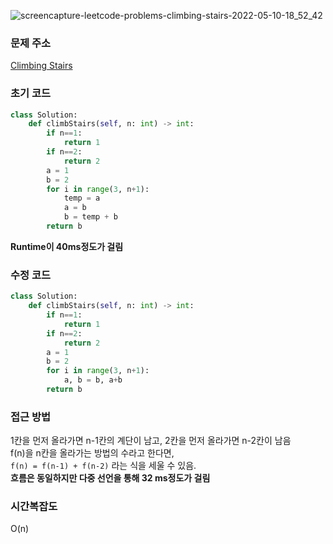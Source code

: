 ![screencapture-leetcode-problems-climbing-stairs-2022-05-10-18_52_42](https://user-images.githubusercontent.com/70676475/167601932-aa7c40fc-adae-4dad-90ea-95cca0c649ec.png)

### 문제 주소
[Climbing Stairs](https://leetcode.com/problems/climbing-stairs/)

### 초기 코드
``` python
class Solution:
    def climbStairs(self, n: int) -> int:
        if n==1:
            return 1
        if n==2:
            return 2
        a = 1
        b = 2
        for i in range(3, n+1):
            temp = a
            a = b
            b = temp + b
        return b
```
**Runtime이 40ms정도가 걸림**

### 수정 코드
```python
class Solution:
    def climbStairs(self, n: int) -> int:
        if n==1:
            return 1
        if n==2:
            return 2
        a = 1
        b = 2
        for i in range(3, n+1):
            a, b = b, a+b
        return b
```

### 접근 방법
1칸을 먼저 올라가면 n-1칸의 계단이 남고, 2칸을 먼저 올라가면 n-2칸이 남음  
f(n)을 n칸을 올라가는 방법의 수라고 한다면,  
`f(n) = f(n-1) + f(n-2)` 라는 식을 세울 수 있음.  
**흐름은 동일하지만 다중 선언을 통해 32 ms정도가 걸림**

### 시간복잡도
O(n)
